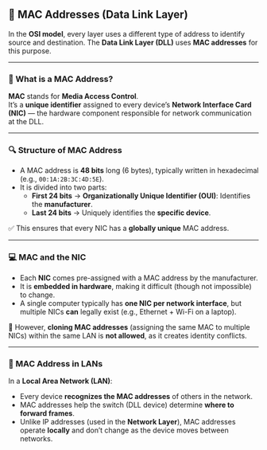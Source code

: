 ## 🔐 MAC Addresses (Data Link Layer)

In the **OSI model**, every layer uses a different type of address to identify source and destination. The **Data Link Layer (DLL)** uses **MAC addresses** for this purpose.

---

### 📘 What is a MAC Address?

**MAC** stands for **Media Access Control**.  
It’s a **unique identifier** assigned to every device’s **Network Interface Card (NIC)** — the hardware component responsible for network communication at the DLL.

---

### 🔍 Structure of MAC Address

- A MAC address is **48 bits** long (6 bytes), typically written in hexadecimal (e.g., `00:1A:2B:3C:4D:5E`).
- It is divided into two parts:
  - **First 24 bits** → **Organizationally Unique Identifier (OUI)**: Identifies the **manufacturer**.
  - **Last 24 bits** → Uniquely identifies the **specific device**.

✅ This ensures that every NIC has a **globally unique** MAC address.

---

### 💻 MAC and the NIC

- Each **NIC** comes pre-assigned with a MAC address by the manufacturer.
- It is **embedded in hardware**, making it difficult (though not impossible) to change.
- A single computer typically has **one NIC per network interface**, but multiple NICs **can** legally exist (e.g., Ethernet + Wi-Fi on a laptop).

🛑 However, **cloning MAC addresses** (assigning the same MAC to multiple NICs) within the same LAN is **not allowed**, as it creates identity conflicts.

---

### 📡 MAC Address in LANs

In a **Local Area Network (LAN)**:
- Every device **recognizes the MAC addresses** of others in the network.
- MAC addresses help the switch (DLL device) determine **where to forward frames**.
- Unlike IP addresses (used in the **Network Layer**), MAC addresses operate **locally** and don’t change as the device moves between networks.
